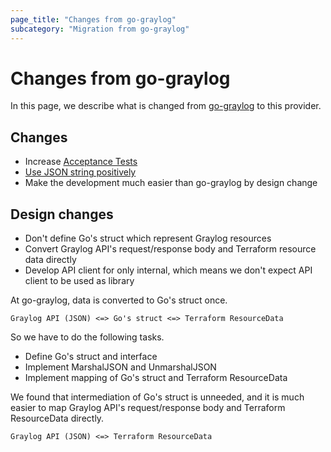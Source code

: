 ```yaml
---
page_title: "Changes from go-graylog"
subcategory: "Migration from go-graylog"
---
```


# Changes from go-graylog

In this page, we describe what is changed from [go-graylog](https://github.com/suzuki-shunsuke/go-graylog) to this provider.

## Changes

* Increase [Acceptance Tests](https://www.terraform.io/docs/extend/testing/acceptance-tests/index.html)
* [Use JSON string positively](/json-string-attribute)
* Make the development much easier than go-graylog by design change

## Design changes

* Don't define Go's struct which represent Graylog resources
* Convert Graylog API's request/response body and Terraform resource data directly
* Develop API client for only internal, which means we don't expect API client to be used as library

At go-graylog, data is converted to Go's struct once.

```
Graylog API (JSON) <=> Go's struct <=> Terraform ResourceData
```

So we have to do the following tasks.

* Define Go's struct and interface
* Implement MarshalJSON and UnmarshalJSON
* Implement mapping of Go's struct and Terraform ResourceData

We found that intermediation of Go's struct is unneeded, and it is much easier to map Graylog API's request/response body and Terraform ResourceData directly.

```
Graylog API (JSON) <=> Terraform ResourceData
```
